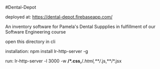 #Dental-Depot

deployed at: https://dental-depot.firebaseapp.com/

An inventory software for Pamela's Dental Suppplies in fulfillment of our Software Engineering course

open this directory in cli

installation: 
	npm install lr-http-server -g

run:
	lr-http-server -l 3000 -w **/*.css,**/*.html,**/*.js,**/*.jsx
